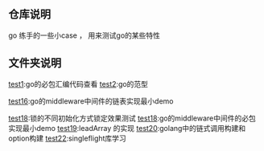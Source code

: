 
## 仓库说明
go 练手的一些小case ， 用来测试go的某些特性
## 文件夹说明
[test1](./test1):go的必包汇编代码查看
[test2](./test2):go的范型


[test16](./test16):go的middleware中间件的链表实现最小demo 

[test18](./test17):锁的不同初始化方式锁定效果测试
[test18](./test18):go的middleware中间件的必包实现最小demo
[test19](./test19):leadArray 的实现
[test20](./test20):golang中的链式调用构建和option构建
[test22](./test22):singleflight库学习

